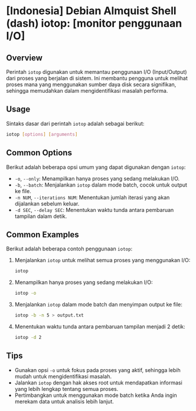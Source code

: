 # [Indonesia] Debian Almquist Shell (dash) iotop: [monitor penggunaan I/O]

## Overview
Perintah `iotop` digunakan untuk memantau penggunaan I/O (Input/Output) dari proses yang berjalan di sistem. Ini membantu pengguna untuk melihat proses mana yang menggunakan sumber daya disk secara signifikan, sehingga memudahkan dalam mengidentifikasi masalah performa.

## Usage
Sintaks dasar dari perintah `iotop` adalah sebagai berikut:

```bash
iotop [options] [arguments]
```

## Common Options
Berikut adalah beberapa opsi umum yang dapat digunakan dengan `iotop`:

- `-o`, `--only`: Menampilkan hanya proses yang sedang melakukan I/O.
- `-b`, `--batch`: Menjalankan `iotop` dalam mode batch, cocok untuk output ke file.
- `-n NUM`, `--iterations NUM`: Menentukan jumlah iterasi yang akan dijalankan sebelum keluar.
- `-d SEC`, `--delay SEC`: Menentukan waktu tunda antara pembaruan tampilan dalam detik.

## Common Examples
Berikut adalah beberapa contoh penggunaan `iotop`:

1. Menjalankan `iotop` untuk melihat semua proses yang menggunakan I/O:
   ```bash
   iotop
   ```

2. Menampilkan hanya proses yang sedang melakukan I/O:
   ```bash
   iotop -o
   ```

3. Menjalankan `iotop` dalam mode batch dan menyimpan output ke file:
   ```bash
   iotop -b -n 5 > output.txt
   ```

4. Menentukan waktu tunda antara pembaruan tampilan menjadi 2 detik:
   ```bash
   iotop -d 2
   ```

## Tips
- Gunakan opsi `-o` untuk fokus pada proses yang aktif, sehingga lebih mudah untuk mengidentifikasi masalah.
- Jalankan `iotop` dengan hak akses root untuk mendapatkan informasi yang lebih lengkap tentang semua proses.
- Pertimbangkan untuk menggunakan mode batch ketika Anda ingin merekam data untuk analisis lebih lanjut.